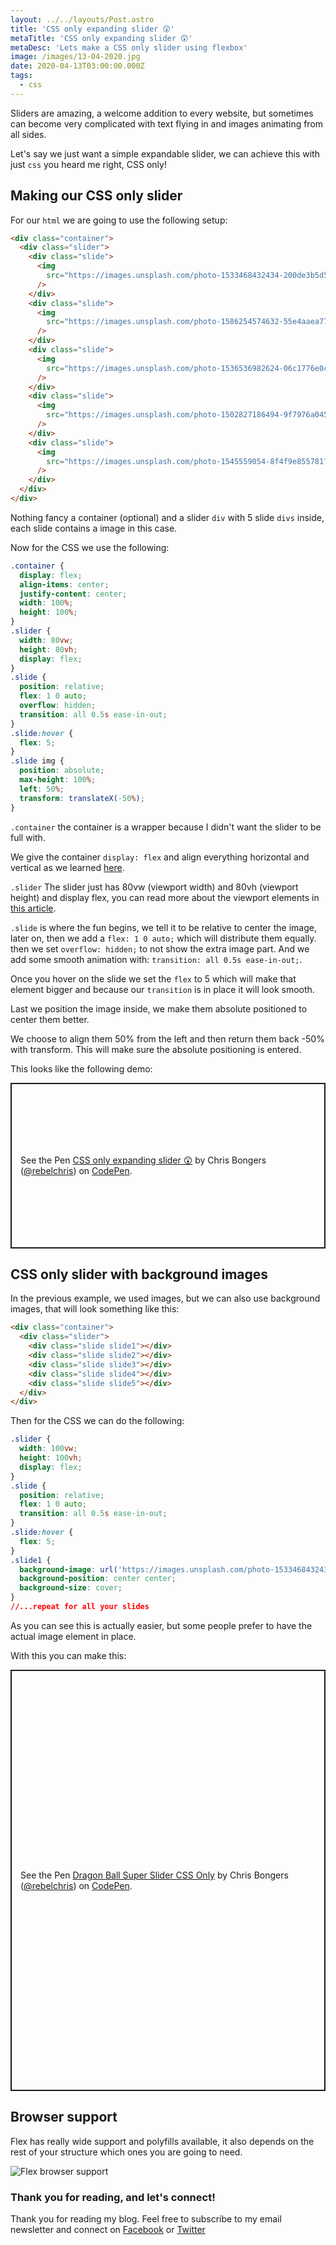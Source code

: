 ```yaml
---
layout: ../../layouts/Post.astro
title: 'CSS only expanding slider 😲'
metaTitle: 'CSS only expanding slider 😲'
metaDesc: 'Lets make a CSS only slider using flexbox'
image: /images/13-04-2020.jpg
date: 2020-04-13T03:00:00.000Z
tags:
  - css
---
```


Sliders are amazing, a welcome addition to every website, but sometimes can become very complicated with text flying in and images animating from all sides.

Let's say we just want a simple expandable slider, we can achieve this with just `css` you heard me right, CSS only!

## Making our CSS only slider

For our `html` we are going to use the following setup:

```html
<div class="container">
  <div class="slider">
    <div class="slide">
      <img
        src="https://images.unsplash.com/photo-1533468432434-200de3b5d528?ixlib=rb-1.2.1&ixid=eyJhcHBfaWQiOjEyMDd9&auto=format&fit=crop&w=975&q=80"
      />
    </div>
    <div class="slide">
      <img
        src="https://images.unsplash.com/photo-1586254574632-55e4aaea7793?ixlib=rb-1.2.1&ixid=eyJhcHBfaWQiOjEyMDd9&auto=format&fit=crop&w=934&q=80"
      />
    </div>
    <div class="slide">
      <img
        src="https://images.unsplash.com/photo-1536536982624-06c1776e0ca8?ixlib=rb-1.2.1&ixid=eyJhcHBfaWQiOjEyMDd9&auto=format&fit=crop&w=934&q=80"
      />
    </div>
    <div class="slide">
      <img
        src="https://images.unsplash.com/photo-1502827186494-9f7976a04548?ixlib=rb-1.2.1&ixid=eyJhcHBfaWQiOjEyMDd9&auto=format&fit=crop&w=976&q=80"
      />
    </div>
    <div class="slide">
      <img
        src="https://images.unsplash.com/photo-1545559054-8f4f9e855781?ixlib=rb-1.2.1&ixid=eyJhcHBfaWQiOjEyMDd9&auto=format&fit=crop&w=934&q=80"
      />
    </div>
  </div>
</div>
```

Nothing fancy a container (optional) and a slider `div` with 5 slide `divs` inside, each slide contains a image in this case.

Now for the CSS we use the following:

```css
.container {
  display: flex;
  align-items: center;
  justify-content: center;
  width: 100%;
  height: 100%;
}
.slider {
  width: 80vw;
  height: 80vh;
  display: flex;
}
.slide {
  position: relative;
  flex: 1 0 auto;
  overflow: hidden;
  transition: all 0.5s ease-in-out;
}
.slide:hover {
  flex: 5;
}
.slide img {
  position: absolute;
  max-height: 100%;
  left: 50%;
  transform: translateX(-50%);
}
```

`.container` the container is a wrapper because I didn't want the slider to be full with.

We give the container `display: flex` and align everything horizontal and vertical as we learned [here](https://daily-dev-tips.com/posts/css-flexbox-most-easy-center-vertical-and-horizontal/).

`.slider` The slider just has 80vw (viewport width) and 80vh (viewport height) and display flex, you can read more about the viewport elements in [this article](https://daily-dev-tips.com/posts/how-to-work-with-css-viewport-units/).

`.slide` is where the fun begins, we tell it to be relative to center the image, later on, then we add a `flex: 1 0 auto;` which will distribute them equally. then we set `overflow: hidden;` to not show the extra image part. And we add some smooth animation with: `transition: all 0.5s ease-in-out;`.

Once you hover on the slide we set the `flex` to 5 which will make that element bigger and because our `transition` is in place it will look smooth.

Last we position the image inside, we make them absolute positioned to center them better.

We choose to align them 50% from the left and then return them back -50% with transform. This will make sure the absolute positioning is entered.

This looks like the following demo:

<p class="codepen" data-height="265" data-theme-id="dark" data-default-tab="html,result" data-user="rebelchris" data-slug-hash="gOaYjpe" style="height: 265px; box-sizing: border-box; display: flex; align-items: center; justify-content: center; border: 2px solid; margin: 1em 0; padding: 1em;" data-pen-title="CSS only expanding slider 😲">
  <span>See the Pen <a href="https://codepen.io/rebelchris/pen/gOaYjpe">
  CSS only expanding slider 😲</a> by Chris Bongers (<a href="https://codepen.io/rebelchris">@rebelchris</a>)
  on <a href="https://codepen.io">CodePen</a>.</span>
</p>
<script async src="https://static.codepen.io/assets/embed/ei.js"></script>

## CSS only slider with background images

In the previous example, we used images, but we can also use background images, that will look something like this:

```html
<div class="container">
  <div class="slider">
    <div class="slide slide1"></div>
    <div class="slide slide2"></div>
    <div class="slide slide3"></div>
    <div class="slide slide4"></div>
    <div class="slide slide5"></div>
  </div>
</div>
```

Then for the CSS we can do the following:

```css
.slider {
  width: 100vw;
  height: 100vh;
  display: flex;
}
.slide {
  position: relative;
  flex: 1 0 auto;
  transition: all 0.5s ease-in-out;
}
.slide:hover {
  flex: 5;
}
.slide1 {
  background-image: url('https://images.unsplash.com/photo-1533468432434-200de3b5d528?ixlib=rb-1.2.1&ixid=eyJhcHBfaWQiOjEyMDd9&auto=format&fit=crop&w=975&q=80');
  background-position: center center;
  background-size: cover;
}
//...repeat for all your slides
```

As you can see this is actually easier, but some people prefer to have the actual image element in place.

With this you can make this:

<p class="codepen" data-height="674" data-theme-id="dark" data-default-tab="result" data-user="rebelchris" data-slug-hash="yLYyRpp" style="height: 674px; box-sizing: border-box; display: flex; align-items: center; justify-content: center; border: 2px solid; margin: 1em 0; padding: 1em;" data-pen-title="Dragon Ball Super Slider CSS Only">
  <span>See the Pen <a href="https://codepen.io/rebelchris/pen/yLYyRpp">
  Dragon Ball Super Slider CSS Only</a> by Chris Bongers (<a href="https://codepen.io/rebelchris">@rebelchris</a>)
  on <a href="https://codepen.io">CodePen</a>.</span>
</p>
<script async src="https://static.codepen.io/assets/embed/ei.js"></script>

## Browser support

Flex has really wide support and polyfills available, it also depends on the rest of your structure which ones you are going to need.

![Flex browser support](https://caniuse.bitsofco.de/image/flexbox.png)

### Thank you for reading, and let's connect!

Thank you for reading my blog. Feel free to subscribe to my email newsletter and connect on [Facebook](https://www.facebook.com/DailyDevTipsBlog) or [Twitter](https://twitter.com/DailyDevTips1)

